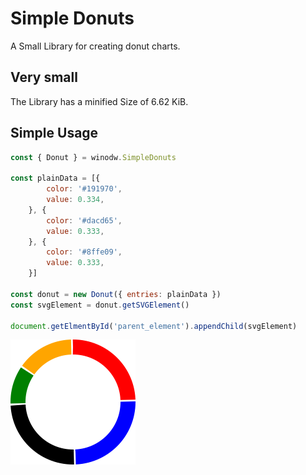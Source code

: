 # Simple Donuts

A Small Library for creating donut charts.


## Very small
The Library has a minified Size of 6.62 KiB.


## Simple Usage

```js
const { Donut } = winodw.SimpleDonuts

const plainData = [{
        color: '#191970',
        value: 0.334,
    }, {
        color: '#dacd65',
        value: 0.333,
    }, {
        color: '#8ffe09',
        value: 0.333,
    }]

const donut = new Donut({ entries: plainData })
const svgElement = donut.getSVGElement()

document.getElmentById('parent_element').appendChild(svgElement)
```

![Chart Example](./example/example.svg)
